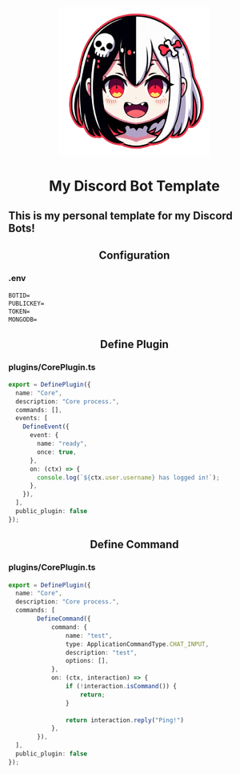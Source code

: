 <p align="center">
   <img src="https://github.com/JayyDoesDev/discord-bot-template/blob/main/.github/assets/me.png" alt="me" width="300">
</p>
<h1 align="center">My Discord Bot Template</h1>
<h2 align="left">This is my personal template for my Discord Bots!</h2>
<h2 align="center">Configuration</h2>
<h3 align="left">.env</h3>

```env
BOTID=
PUBLICKEY=
TOKEN=
MONGODB=
```

<h2 align="center">Define Plugin</h2>
<h3 align="left">plugins/CorePlugin.ts</h3>

```ts
export = DefinePlugin({
  name: "Core",
  description: "Core process.",
  commands: [],
  events: [
    DefineEvent({
      event: {
        name: "ready",
        once: true,
      },
      on: (ctx) => {
        console.log(`${ctx.user.username} has logged in!`);
      },
    }),
  ],
  public_plugin: false
});
```
<h2 align="center">Define Command</h2>
<h3 align="left">plugins/CorePlugin.ts</h3>

```ts
export = DefinePlugin({
  name: "Core",
  description: "Core process.",
  commands: [
		DefineCommand({
			command: {
				name: "test",
				type: ApplicationCommandType.CHAT_INPUT,
				description: "test",
				options: [],
			},
			on: (ctx, interaction) => {
				if (!interaction.isCommand()) {
					return;
				}

				return interaction.reply("Ping!")
			},
		}),
  ],
  public_plugin: false
});
```